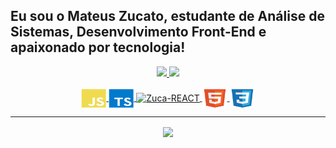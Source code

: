 ## Eu sou o Mateus Zucato, estudante de Análise de Sistemas, Desenvolvimento Front-End e apaixonado por tecnologia!
<div align="center">
  <a href="https://github.com/zucatomateus">
  <img height="150em" src="https://github-readme-stats.vercel.app/api?username=zucatomateus&show_icons=true&theme=dark&include_all_commits=true&count_private=true"/>
  <img height="150em" src="https://github-readme-stats.vercel.app/api/top-langs/?username=zucatomateus&layout=compact&langs_count=7&theme=dark"/>
</div>
<div align="center" style="display: inline_block"><br>
  <img align="center" alt="Zuca-Js" height="30" width="40" src="https://raw.githubusercontent.com/devicons/devicon/master/icons/javascript/javascript-plain.svg">
  <img align="center" alt="Zuca-Ts" height="30" width="40" src="https://raw.githubusercontent.com/devicons/devicon/master/icons/typescript/typescript-plain.svg">
  <img align="center" alt="Zuca-REACT" height="40" width="40" src="https://cdn.jsdelivr.net/gh/devicons/devicon/icons/react/react-original.svg">
  <img align="center" alt="Zuca-HTML" height="30" width="40" src="https://raw.githubusercontent.com/devicons/devicon/master/icons/html5/html5-original.svg">
  <img align="center" alt="Zuca-CSS" height="30" width="40" src="https://raw.githubusercontent.com/devicons/devicon/master/icons/css3/css3-original.svg">
</div>
  <hr>
<div align="center" style="display: inline_block">
  <a href="https://www.linkedin.com/in/mateuszucato/" target="_blank"><img align="center" src="https://img.shields.io/badge/-LinkedIn-%230077B5?style=for-the-badge&logo=linkedin&logoColor=white" target="_blank"></a>  
 </div> 

